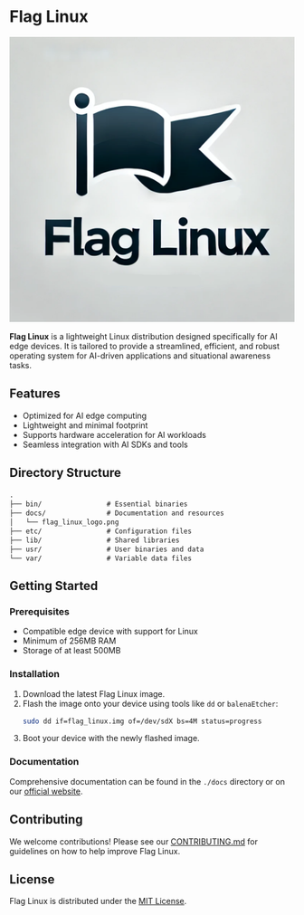 # Flag Linux

![Flag Linux Logo](./docs/flag_linux_logo.png)

**Flag Linux** is a lightweight Linux distribution designed specifically for AI edge devices. It is tailored to provide a streamlined, efficient, and robust operating system for AI-driven applications and situational awareness tasks.

## Features
- Optimized for AI edge computing
- Lightweight and minimal footprint
- Supports hardware acceleration for AI workloads
- Seamless integration with AI SDKs and tools

## Directory Structure
```
.
├── bin/                # Essential binaries
├── docs/               # Documentation and resources
│   └── flag_linux_logo.png
├── etc/                # Configuration files
├── lib/                # Shared libraries
├── usr/                # User binaries and data
└── var/                # Variable data files
```

## Getting Started
### Prerequisites
- Compatible edge device with support for Linux
- Minimum of 256MB RAM
- Storage of at least 500MB

### Installation
1. Download the latest Flag Linux image.
2. Flash the image onto your device using tools like `dd` or `balenaEtcher`:
   ```bash
   sudo dd if=flag_linux.img of=/dev/sdX bs=4M status=progress
   ```
3. Boot your device with the newly flashed image.

### Documentation
Comprehensive documentation can be found in the `./docs` directory or on our [official website](#).

## Contributing
We welcome contributions! Please see our [CONTRIBUTING.md](./docs/CONTRIBUTING.md) for guidelines on how to help improve Flag Linux.

## License
Flag Linux is distributed under the [MIT License](./LICENSE).
